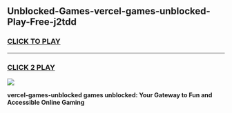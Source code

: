 
## Unblocked-Games-vercel-games-unblocked-Play-Free-j2tdd
<h3>
<a href="https://premium76.site?title=vercel-games-unblocked&ref=24M">CLICK TO PLAY</a></h3>
<hr>

<h3>
<a href="https://premium76.site?title=vercel-games-unblocked&ref=24M">CLICK 2 PLAY</a>
  
</h3>

<a href="https://premium76.site?title=vercel-games-unblocked&ref=24M"><img src="https://clearcache.store/games.png"></a>


**vercel-games-unblocked games unblocked: Your Gateway to Fun and Accessible Online Gaming**
